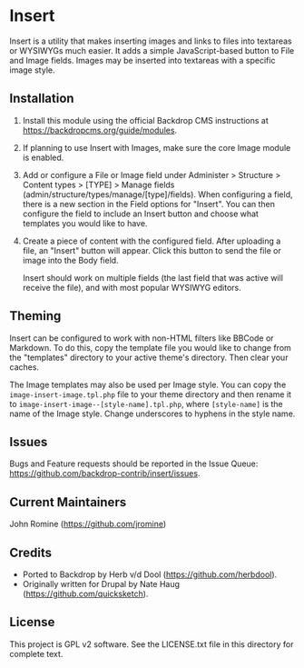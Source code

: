 Insert
======

Insert is a utility that makes inserting images and links to files into
textareas or WYSIWYGs much easier. It adds a simple JavaScript-based button to
File and Image fields. Images may be inserted into textareas with a specific
image style.

Installation
------------

1. Install this module using the official Backdrop CMS instructions at
   https://backdropcms.org/guide/modules.

1. If planning to use Insert with Images, make sure the core Image module is
   enabled.

1. Add or configure a File or Image field under Administer > Structure > Content
   types > [TYPE] > Manage fields (admin/structure/types/manage/[type]/fields).
   When configuring a field, there is a new section in the Field options for
   "Insert". You can then configure the field to include an Insert button and
   choose what templates you would like to have.

1. Create a piece of content with the configured field. After uploading a file,
   an "Insert" button will appear. Click this button to send the file or image
   into the Body field.

   Insert should work on multiple fields (the last field that was active will
   receive the file), and with most popular WYSIWYG editors.

Theming
-------

Insert can be configured to work with non-HTML filters like BBCode or Markdown.
To do this, copy the template file you would like to change from the "templates"
directory to your active theme's directory. Then clear your caches.

The Image templates may also be used per Image style. You can copy the
`image-insert-image.tpl.php` file to your theme directory and then rename it to
`image-insert-image--[style-name].tpl.php`, where `[style-name]` is the name of
the Image style. Change underscores to hyphens in the style name.

Issues
------

Bugs and Feature requests should be reported in the Issue Queue:
https://github.com/backdrop-contrib/insert/issues.

Current Maintainers
-------------------

John Romine (https://github.com/jromine)

Credits
-------

- Ported to Backdrop by Herb v/d Dool (https://github.com/herbdool).
- Originally written for Drupal by Nate Haug (https://github.com/quicksketch).

License
-------

This project is GPL v2 software. See the LICENSE.txt file in this directory for
complete text.

